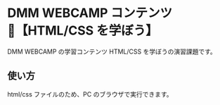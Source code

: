 # DMM WEBCAMP コンテンツ 【HTML/CSS を学ぼう】

DMM WEBCAMP の学習コンテンツ HTML/CSS を学ぼうの演習課題です。

## 使い方

html/css ファイルのため、PC のブラウザで実行できます。
